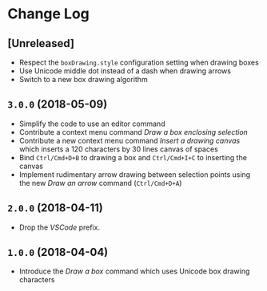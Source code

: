 # Change Log

## [Unreleased]

- Respect the `boxDrawing.style` configuration setting when drawing boxes
- Use Unicode middle dot instead of a dash when drawing arrows
- Switch to a new box drawing algorithm

## `3.0.0` (2018-05-09)

- Simplify the code to use an editor command
- Contribute a context menu command *Draw a box enclosing selection*
- Contribute a new context menu command *Insert a drawing canvas* which inserts a 120 characters by 30 lines canvas of spaces
- Bind `Ctrl/Cmd+D+B` to drawing a box and `Ctrl/Cmd+I+C` to inserting the canvas
- Implement rudimentary arrow drawing between selection points using the new *Draw an arrow* command (`Ctrl/Cmd+D+A`)

## `2.0.0` (2018-04-11)

- Drop the *VSCode* prefix.

## `1.0.0` (2018-04-04)

- Introduce the *Draw a box* command which uses Unicode box drawing characters

